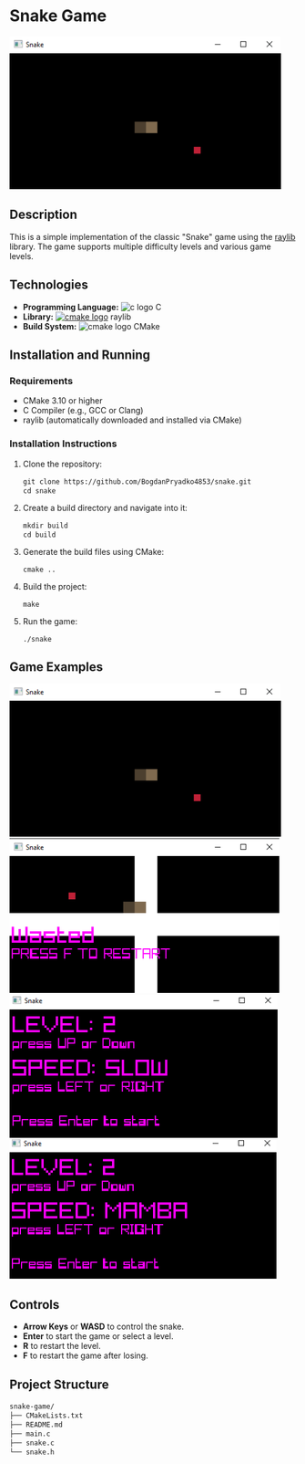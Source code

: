 <h1 style:"color:red; ">Snake Game</h1>

<img src="image/gm1.png" alt="Snake Game">

<h2>Description</h2>
<p>This is a simple implementation of the classic "Snake" game using the <a href="https://www.raylib.com/">raylib</a> library. The game supports multiple difficulty levels and various game levels.</p>

<h2>Technologies</h2>
<ul>
    <li><strong>Programming Language:</strong> <img src="https://cdn.jsdelivr.net/gh/devicons/devicon/icons/c/c-original.svg" height="30" alt="c logo"  /> C</li>
    <li><strong>Library:</strong> <a href="https://www.raylib.com/"><img src="https://avatars.mds.yandex.net/i?id=874a304279b87fa33dd7e9506ead1e04_l-5210344-images-thumbs&n=13" height="30" alt="cmake logo"  /></a> raylib</li>
    <li><strong>Build System:</strong> <img src="https://cdn.jsdelivr.net/gh/devicons/devicon/icons/cmake/cmake-original.svg" height="30" alt="cmake logo"  /> CMake</li>
</ul>

<h2>Installation and Running</h2>
<h3>Requirements</h3>
<ul>
    <li>CMake 3.10 or higher</li>
    <li>C Compiler (e.g., GCC or Clang)</li>
    <li>raylib (automatically downloaded and installed via CMake)</li>
</ul>

<h3>Installation Instructions</h3>
<ol>
    <li>Clone the repository:</li>
    <pre><code>git clone https://github.com/BogdanPryadko4853/snake.git
cd snake</code></pre>
    <li>Create a build directory and navigate into it:</li>
    <pre><code>mkdir build
cd build</code></pre>
    <li>Generate the build files using CMake:</li>
    <pre><code>cmake ..</code></pre>
    <li>Build the project:</li>
    <pre><code>make</code></pre>
    <li>Run the game:</li>
    <pre><code>./snake</code></pre>
</ol>

<h2>Game Examples</h2>
<div class="game-examples">
    <img src="image/gm1.png" alt="Game Example 1">
    <img src="image/gm2.png" alt="Game Example 2">
</div>
<div class="game-examples">
    <img src="image/lwl1.png" alt="Level 1">
    <img src="image/lwl2.png" alt="Level 2">
</div>

<h2>Controls</h2>
<ul>
    <li><strong>Arrow Keys</strong> or <strong>WASD</strong> to control the snake.</li>
    <li><strong>Enter</strong> to start the game or select a level.</li>
    <li><strong>R</strong> to restart the level.</li>
    <li><strong>F</strong> to restart the game after losing.</li>
</ul>

<h2>Project Structure</h2>
<pre><code>snake-game/
├── CMakeLists.txt
├── README.md
├── main.c
├── snake.c
└── snake.h</code></pre>
